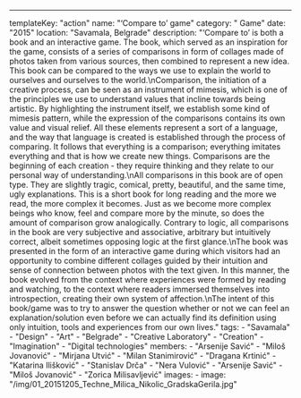 ---
  templateKey: "action"
  name: "‘Compare to’ game"
  category: " Game"
  date: "2015"
  location: "Savamala, Belgrade"
  description: "‘Compare to’ is both a book and an interactive game. The book, which served as an inspiration for the game, consists of a series of comparisons in form of collages made of photos taken from various sources, then combined to represent a new idea. This book can be compared to the ways we use to explain the world to ourselves and ourselves to the world.\nComparison, the initiation of a creative process, can be seen as an instrument of mimesis, which is one of the principles we use to understand values that incline towards being artistic. By highlighting the instrument itself, we establish some kind of mimesis pattern, while the expression of the comparisons contains its own value and visual relief. All these elements represent a sort of a language, and the way that language is created is established through the process of comparing. It follows that everything is a comparison; everything imitates everything and that is how we create new things. Comparisons are the beginning of each creation - they require thinking and they relate to our personal way of understanding.\nAll comparisons in this book are of open type. They are slightly tragic, comical, pretty, beautiful, and the same time, ugly explanations. This is a short book for long reading and the more we read, the more complex it becomes. Just as we become more complex beings who know, feel and compare more by the minute, so does the amount of comparison grow analogically. Contrary to logic, all comparisons in the book are very subjective and associative, arbitrary but intuitively correct, albeit sometimes opposing logic at the first glance.\nThe book was presented in the form of an interactive game during which visitors had an opportunity to combine different collages guided by their intuition and sense of connection between photos with the text given. In this manner, the book evolved from the context where experiences were formed by reading and watching, to the context where readers immersed themselves into introspection, creating their own system of affection.\nThe intent of this book/game was to try to answer the question whether or not we can feel an explanation/solution even before we can actually find its definition using only intuition, tools and experiences from our own lives."
  tags:
    - "Savamala"
    - "Design"
    - "Art"
    - "Belgrade"
    - "Creative Laboratory"
    - "Creation"
    - "Imagination"
    - "Digital technologies"
  members:
    - "Arsenije Savić"
    - "Miloš Jovanović"
    - "Mirjana Utvić"
    - "Milan Stanimirović"
    - "Dragana Krtinić"
    - "Katarina Ilišković"
    - "Stanislav Drča"
    - "Nera Vulović"
    - "Arsenije Savić"
    - "Miloš Jovanović"
    - "Zorica Milisavljević"
  images:
    -
      image: "/img/01_20151205_Techne_Milica_Nikolic_GradskaGerila.jpg"
